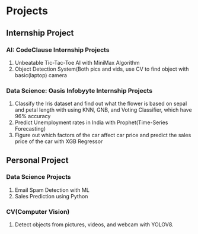 # Projects

## Internship Project

### AI: CodeClause Internship Projects
  1. Unbeatable Tic-Tac-Toe AI with MiniMax Algorithm
  2. Object Detection System(Both pics and vids, use CV to find object with basic(laptop) camera

### Data Science: Oasis Infobyyte Internship Projects
  1. Classify the Iris dataset and find out what the flower is based on sepal and petal length with using KNN, GNB, and Voting Classifier, which have 96% accuracy
  2. Predict Unemployment rates in India with Prophet(Time-Series Forecasting)
  3. Figure out which factors of the car affect car price and predict the sales price of the car with XGB Regressor


## Personal Project

### Data Science Projects
  1. Email Spam Detection with ML
  2. Sales Prediction using Python

### CV(Computer Vision)
  1. Detect objects from pictures, videos, and webcam with YOLOV8.
